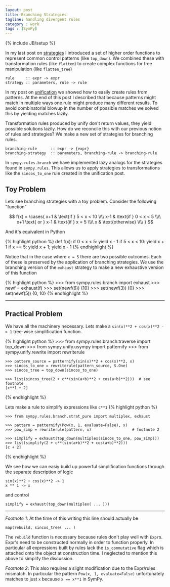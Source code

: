 ```yaml
---
layout: post
title: Branching Strategies
tagline: handling divergent rules
category : work 
tags : [SymPy]
---
```

{% include JB/setup %}

In my last post on [strategies](http://matthewrocklin.com/blog/work/2012/11/07/Strategies/) I introduced a set of higher order functions to represent common control patterns (like `top_down`).  We combined these with transformation rules (like `flatten`) to create complex functions for tree manipulation (like `flatten_tree`)

    rule     :: expr -> expr
    strategy :: parameters, rule -> rule

In my post on [unification](http://matthewrocklin.com/blog/work/2012/11/01/Unification/) we showed how to easily create rules from patterns.  At the end of this post I described that because patterns might match in multiple ways one rule might produce many different results.  To avoid combinatorial blowup in the number of possible matches we solved this by yielding matches lazily.  

Transformation rules produced by unify don't return values, they yield possible solutions lazily.  How do we reconcile this with our previous notion of rules and strategies? We make a new set of strategies for branching rules.

    branching-rule      :: expr -> {expr} 
    branching-strategy  :: parameters, branching-rule -> branching-rule

In `sympy.rules.branch` we have implemented lazy analogs for the strategies found in `sympy.rules`.  This allows us to apply strategies to transformations like the `sincos_to_one` rule created in the unification post.

Toy Problem
-----------

Lets see branching strategies with a toy problem. Consider the following
"function"

$$
f(x) =
\cases{
x+1                 & \text{if } 5 < x < 10 \\\\
x-1                 & \text{if } 0 < x < 5 \\\\
x+1 \text{ or } x-1 & \text{if } x = 5 \\\\
x                   & \text{otherwise} \\\\
}
$$

And it's equivalent in Python

{% highlight python %}
    def f(x):
        if 0 < x < 5:   yield x - 1
        if 5 < x < 10:  yield x + 1
        if x == 5:      yield x + 1; yield x - 1
{% endhighlight %}

Notice that in the case where `x = 5` there are two possible outcomes. Each of these is preserved by the application of branching strategies. We use the branching version of the `exhaust` strategy to make a new exhaustive
version of this function

{% highlight python %}
    >>> from sympy.rules.branch import exhaust
    >>> newf = exhaust(f)
    >>> set(newf(6))
    {10}
    >>> set(newf(3))
    {0}
    >>> set(newf(5))
    {0, 10}
{% endhighlight %}

* * * * * * * * * * * * * * * * * * * * * * * * * * * * * * * * * * * * 

Practical Problem
-----------------

We have all the machinery necessary. Lets make a `sin(x)**2 + cos(x)**2 -> 1` tree-wise simplification function.

{% highlight python %}
    >>> from sympy.rules.branch.traverse import top_down
    >>> from sympy.unify.usympy import patternify
    >>> from sympy.unify.rewrite import rewriterule

    >>> pattern_source = patternify(sin(x)**2 + cos(x)**2, x)
    >>> sincos_to_one = rewriterule(pattern_source, S.One)
    >>> sincos_tree = top_down(sincos_to_one)
    
    >>> list(sincos_tree(2 + c**(sin(a+b)**2 + cos(a+b)**2)))  # see footnote
    [c**1 + 2] 
{% endhighlight %}

Lets make a rule to simplify expressions like `c**1` 
{% highlight python %}

    >>> from sympy.rules.branch.strat_pure import multiplex, exhaust 

    >>> pattern = patternify(Pow(x, 1, evaluate=False), x)
    >>> pow_simp = rewriterule(pattern, x)                  # footnote 2

    >>> simplify = exhaust(top_down(multiplex(sincos_to_one, pow_simp)))
    >>> list(simplify(2 + c**(sin(a+b)**2 + cos(a+b)**2)))
    [c + 2]
{% endhighlight %}

We see how we can easiy build up powerful simplification functions through the separate description of logic 

    sin(x)**2 + cos(x)**2 -> 1
    x ** 1 -> x

and control

    simplify = exhaust(top_down(multiplex( ... )))

* * * * * * * * * * * * * * * * * * * * * * * * * * * * * * * * * * * * 

*Footnote 1*: At the time of this writing this line should actually be 

    map(rebuild, sincos_tree( ... )

The `rebuild` function is necessary because rules don't play well with `Expr`s. Expr's need to be constructed normally in order to function properly. In particular all expressions built by rules lack the `is_commutative` flag which is attached onto the object at construction time. I neglected to mention this above to simplify the discussion.

*Footnote 2*: This also requires a slight modification due to the Expr/rules mismatch. In particular the pattern `Pow(x, 1, evaluate=False)` unfortunately matches to just `x` because `x == x**1` in SymPy.

